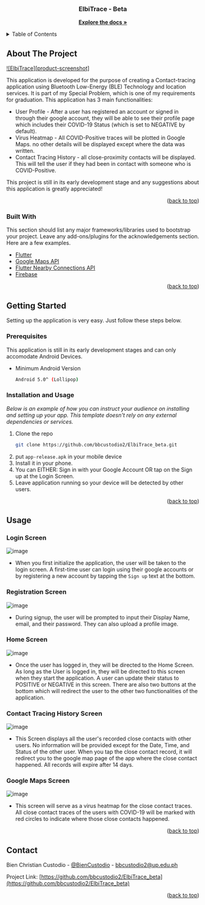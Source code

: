 <div id="top"></div>
<!--
*** Thanks for checking out the Best-README-Template. If you have a suggestion
*** that would make this better, please fork the repo and create a pull request
*** or simply open an issue with the tag "enhancement".
*** Don't forget to give the project a star!
*** Thanks again! Now go create something AMAZING! :D
-->


<!-- PROJECT LOGO -->
<br />
<div align="center">
  <h3 align="center">ElbiTrace - Beta</h3>

  <p align="center">
    <a href="https://github.com/bbcustodio2/ElbiTrace_beta"><strong>Explore the docs »</strong></a>
  </p>
</div>



<!-- TABLE OF CONTENTS -->
<details>
  <summary>Table of Contents</summary>
  <ol>
    <li>
      <a href="#about-the-project">About The Project</a>
      <ul>
        <li><a href="#built-with">Built With</a></li>
      </ul>
    </li>
    <li>
      <a href="#getting-started">Getting Started</a>
      <ul>
        <li><a href="#prerequisites">Prerequisites</a></li>
        <li><a href="#installation">Installation</a></li>
      </ul>
    </li>
    <li><a href="#contact">Contact</a></li>
  </ol>
</details>



<!-- ABOUT THE PROJECT -->
## About The Project

[![ElbiTrace][product-screenshot]](https://user-images.githubusercontent.com/60213750/167064594-cf13ee5d-163e-49be-84d8-040bd47b273b.png)

This application is developed for the purpose of creating a Contact-tracing application using Bluetooth Low-Energy (BLE) Technology and location services. It is 
part of my Special Problem, which is one of my requirements for graduation. This application has 3 main functionalities: 

* User Profile - After a user has registered an account or signed in through their google account, they will be able to see their profile page which includes their COVID-19 Status (which is set to NEGATIVE by default). 
* Virus Heatmap - All COVID-Positive traces will be plotted in Google Maps. no other details will be displayed except where the data was written. 
* Contact Tracing History - all close-proximity contacts will be displayed. This will tell the user if they had been in contact with someone who is COVID-Positive.

This project is still in its early development stage and any suggestions about this application is greatly appreciated! 


<p align="right">(<a href="#top">back to top</a>)</p>

### Built With

This section should list any major frameworks/libraries used to bootstrap your project. Leave any add-ons/plugins for the acknowledgements section. Here are a few examples.

* [Flutter](https://flutter.dev/)
* [Google Maps API](https://developers.google.com/maps)
* [Flutter Nearby Connections API](https://pub.dev/packages/flutter_nearby_connections)
* [Firebase](https://firebase.google.com/)

<p align="right">(<a href="#top">back to top</a>)</p>



<!-- GETTING STARTED -->
## Getting Started

Setting up the application is very easy. Just follow these steps below.

### Prerequisites

This application is still in its early development stages and can only accomodate Android Devices. 
* Minimum Android Version
  ```sh
  Android 5.0^ (Lollipop)
  ```

### Installation and Usage

_Below is an example of how you can instruct your audience on installing and setting up your app. This template doesn't rely on any external dependencies or services._
1. Clone the repo
   ```sh
   git clone https://github.com/bbcustodio2/ElbiTrace_beta.git
   ```
3. put `app-release.apk` in your mobile device
4. Install it in your phone.
5. You can EITHER: Sign in with your Google Account OR tap on the Sign up at the Login Screen. 
6. Leave application running so your device will be detected by other users. 

<p align="right">(<a href="#top">back to top</a>)</p>

## Usage
### Login Screen
![image](https://user-images.githubusercontent.com/60213750/167064300-8c3cdc55-b84e-42f9-afa9-cab3f90dd64a.png)
* When you first initialize the application, the user will be taken to the login screen. A first-time user can login using their google accounts or by registering a new account by tapping the `Sign up` text at the bottom.

### Registration Screen
![image](https://user-images.githubusercontent.com/60213750/167064489-1d52b040-afd2-4676-953d-ab4120c1bf66.png)
* During signup, the user will be prompted to input their Display Name, email, and their password. They can also upload a profile image. 

### Home Screen
![image](https://user-images.githubusercontent.com/60213750/167064594-cf13ee5d-163e-49be-84d8-040bd47b273b.png)
* Once the user has logged in, they will be directed to the Home Screen. As long as the User is logged in, they will be directed to this screen when they start the application. A user can update their status to POSITIVE or NEGATIVE in this screen. There are also two buttons at the bottom which will redirect the user to the other two functionalities of the application.

### Contact Tracing History Screen
![image](https://user-images.githubusercontent.com/60213750/167064820-7e6ba289-f131-47b1-a015-18a2d7316969.png)
* This Screen displays all the user's recorded close contacts with other users. No information will be provided except for the Date, Time, and Status of the other user. When you tap the close contact record, it will redirect you to the google map page of the app where the close contact happened. All records will expire after 14 days. 

### Google Maps Screen
![image](https://user-images.githubusercontent.com/60213750/167065026-1c626e45-8133-4755-aa57-abfc65f18570.png)
* This screen will serve as a virus heatmap for the close contact traces. All close contact traces of the users with COVID-19 will be marked with red circles to indicate where those close contacts happened. 

<p align="right">(<a href="#top">back to top</a>)</p>



<!-- CONTACT -->
## Contact

Bien Christian Custodio - [@BienCustodio](https://twitter.com/your_username) - bbcustodio2@up.edu.ph

Project Link: [https://github.com/bbcustodio2/ElbiTrace_beta](https://github.com/bbcustodio2/ElbiTrace_beta)

<p align="right">(<a href="#top">back to top</a>)</p>


